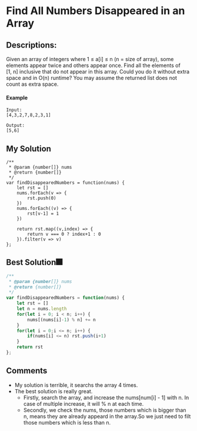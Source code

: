 # Find All Numbers Disappeared in an Array

## Descriptions: 
Given an array of integers where 1 ≤ a[i] ≤ n (n = size of array), some elements appear twice and others appear once.
Find all the elements of [1, n] inclusive that do not appear in this array.
Could you do it without extra space and in O(n) runtime? You may assume the returned list does not count as extra space.

#### Example
```
Input:
[4,3,2,7,8,2,3,1]

Output:
[5,6]
```

## My Solution
```
/**
 * @param {number[]} nums
 * @return {number[]}
 */
var findDisappearedNumbers = function(nums) {
    let rst = []
    nums.forEach(v => {
        rst.push(0)
    })
    nums.forEach((v) => {
        rst[v-1] = 1
    })

    return rst.map((v,index) => {
        return v === 0 ? index+1 : 0
    }).filter(v => v)
};
```

## Best Solution🎆
```javascript
/**
 * @param {number[]} nums
 * @return {number[]}
 */
var findDisappearedNumbers = function(nums) {
    let rst = []
    let n = nums.length
    for(let i = 0; i < n; i++) {
        nums[(nums[i]-1) % n] += n
    }
    for(let i = 0;i <= n; i++) {
        if(nums[i] <= n) rst.push(i+1)
    }
    return rst
};
```

## Comments
- My solution is terrible, it searchs the array 4 times.
- The best solution is really great.
	- Firstly, search the array, and increase the nums[num[i] - 1] with n. In case of multiple increase, it will % n at each time.
	- Secondly, we check the nums, those numbers which is bigger than n, means they are already appeard in the array.So we just need to filt those numbers which is less than n.





